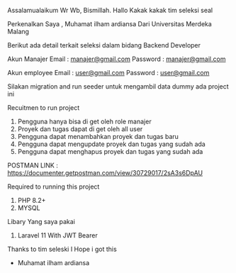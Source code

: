 Assalamualaikum Wr Wb, Bismillah.
Hallo Kakak kakak tim seleksi seal

Perkenalkan Saya , Muhamat ilham ardiansa
Dari Universitas Merdeka Malang

Berikut ada detail terkait seleksi dalam bidang Backend Developer

Akun Manajer
Email : manajer@gmail.com
Password : manajer@gmail.com

Akun employee
Email : user@gmail.com
Password : user@gmail.com

Silakan migration and run seeder untuk mengambil data dummy ada project ini

Recuitmen to run project
1. Pengguna hanya bisa di get oleh role manajer
2. Proyek dan tugas dapat di get oleh all user
3. Pengguna dapat menambahkan proyek dan tugas baru
4. Pengguna dapat mengupdate proyek dan tugas yang sudah ada
5. Pengguna dapat menghapus proyek dan tugas yang sudah ada

POSTMAN LINK : https://documenter.getpostman.com/view/30729017/2sA3s6DpAU

Required to running this project
1. PHP 8.2+
2. MYSQL

Libary Yang saya pakai

1. Laravel 11 With JWT Bearer

Thanks to tim seleski
I Hope i got this 
- Muhamat ilham ardiansa